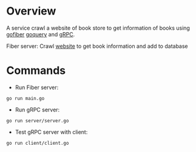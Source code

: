 # Overview
A service crawl a website of book store to get information of books using [gofiber](https://gofiber.io/) [goquery](https://github.com/PuerkitoBio/goquery) and [gRPC](https://grpc.io/docs/languages/go/).

Fiber server:
Crawl [website](https://gacxepbookstore.vn) to get book information and add to database

# Commands
- Run Fiber server:
```
go run main.go
```
- Run gRPC server:
```
go run server/server.go
```

- Test gRPC server with client:
    
```
go run client/client.go
```


